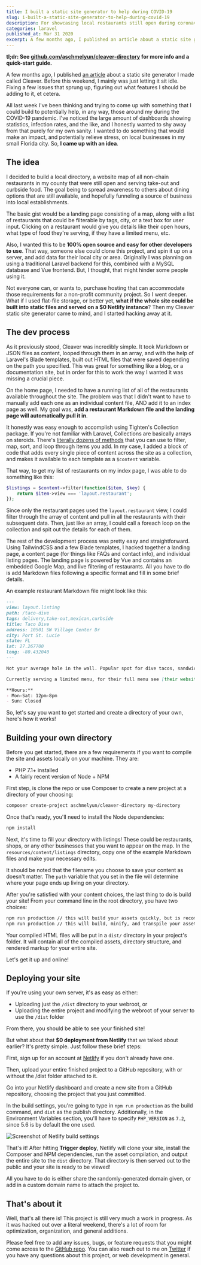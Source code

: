 ```yaml
---
title: I built a static site generator to help during COVID-19
slug: i-built-a-static-site-generator-to-help-during-covid-19
description: For showcasing local restaurants still open during coronavirus, I built a framework that uses Markdown files and creates a local directory website
categories: laravel
published_at: Mar 31 2020
excerpt: A few months ago, I published an article about a static site generator I made called Cleaver. Before this weekend, I mainly was just letting it sit idle. Fixing a few issues that sprung up, figuring out what features I should be adding to it, et cetera.
---
```


**tl;dr: See [github.com/aschmelyun/cleaver-directory](https://github.com/aschmelyun/cleaver-directory) for more info and a quick-start guide.**

A few months ago, I published [an article](https://dev.to/aschmelyun/cleaver-a-blazing-fast-static-site-generator-using-laravel-s-blade-1k32) about a static site generator I made called Cleaver. Before this weekend, I mainly was just letting it sit idle. Fixing a few issues that sprung up, figuring out what features I should be adding to it, et cetera.

All last week I've been thinking and trying to come up with something that I could build to potentially help, in any way, those around my during the COVID-19 pandemic. I've noticed the large amount of dashboards showing statistics, infection rates, and the like, and I honestly wanted to shy away from that purely for my own sanity. I wanted to do something that would make an impact, and potentially relieve stress, on local businesses in my small Florida city. So, **I came up with an idea**.

## The idea

I decided to build a local directory, a website map of all non-chain restaurants in my county that were still open and serving take-out and curbside food. The goal being to spread awareness to others about dining options that are still available, and hopefully funneling a source of business into local establishments.

The basic gist would be a landing page consisting of a map, along with a list of restaurants that could be filterable by tags, city, or a text box for user input. Clicking on a restaurant would give you details like their open hours, what type of food they're serving, if they have a limited menu, etc.

Also, I wanted this to be **100% open source and easy for other developers to use**. That way, someone else could clone this project, and spin it up on a server, and add data for their local city or area. Originally I was planning on using a traditional Laravel backend for this, combined with a MySQL database and Vue frontend. But, I thought, that might hinder some people using it.

Not everyone can, or wants to, purchase hosting that can accommodate those requirements for a non-profit community project. So I went deeper. What if I used flat-file storage, or better yet, **what if the whole site could be built into static files and served on a $0 Netlify instance**? Then my Cleaver static site generator came to mind, and I started hacking away at it.

## The dev process

As it previously stood, Cleaver was incredibly simple. It took Markdown or JSON files as content, looped through them in an array, and with the help of Laravel's Blade templates, built out HTML files that were saved depending on the path you specified. This was great for something like a blog, or a documentation site, but in order for this to work the way I wanted it was missing a crucial piece.

On the home page, I needed to have a running list of all of the restaurants available throughout the site. The problem was that I didn't want to have to manually add each one as an individual content file, AND add it to an index page as well. My goal was, **add a restaurant Markdown file and the landing page will automatically pull it in**.

It honestly was easy enough to accomplish using Tighten's Collection package. If you're not familiar with Laravel, Collections are basically arrays on steroids. There's [literally dozens of methods](https://laravel.com/docs/5.8/collections#available-methods) that you can use to filter, map, sort, and loop through items you add. In my case, I added a block of code that adds every single piece of content across the site as a collection, and makes it available to each template as a `$content` variable.

That way, to get my list of restaurants on my index page, I was able to do something like this:

```php
$listings = $content->filter(function($item, $key) {
    return $item->view === 'layout.restaurant';
});
```

Since only the restaurant pages used the `layout.restaurant` view, I could filter through the array of content and pull in all the restaurants with their subsequent data. Then, just like an array, I could call a foreach loop on the collection and spit out the details for each of them.

The rest of the development process was pretty easy and straightforward. Using TailwindCSS and a few Blade templates, I hacked together a landing page, a content page (for things like FAQs and contact info), and individual listing pages. The landing page is powered by Vue and contains an embedded Google Map, and live filtering of restaurants. All you have to do is add Markdown files following a specific format and fill in some brief details.

An example restaurant Markdown file might look like this:

```md
---
view: layout.listing
path: /taco-dive
tags: delivery,take-out,mexican,curbside
title: Taco Dive
address: 10501 SW Village Center Dr
city: Port St. Lucie
state: FL
lat: 27.267700
long: -80.432040
---

Not your average hole in the wall. Popular spot for dive tacos, sandwiches, burritos, and salads.

Currently serving a limited menu, for their full menu see [their website](https://tacodive.com).

**Hours:**
- Mon-Sat: 12pm-8pm
- Sun: Closed
```

So, let's say you want to get started and create a directory of your own, here's how it works!

## Building your own directory

Before you get started, there are a few requirements if you want to compile the site and assets locally on your machine. They are:

- PHP 7.1+ installed
- A fairly recent version of Node + NPM

First step, is clone the repo or use Composer to create a new project at a directory of your choosing:

```bash
composer create-project aschmelyun/cleaver-directory my-directory
```

Once that's ready, you'll need to install the Node dependencies:

```bash
npm install
```

Next, it's time to fill your directory with listings! These could be restaurants, shops, or any other businesses that you want to appear on the map. In the `resources/content/listings` directory, copy one of the example Markdown files and make your necessary edits.

It should be noted that the filename you choose to save your content as doesn't matter. The `path` variable that you set in the file will determine where your page ends up living on your directory.

After you're satisfied with your content choices, the last thing to do is build your site! From your command line in the root directory, you have two choices:

```bash
npm run production // this will build your assets quickly, but is recommended for local development
npm run production // this will build, minify, and transpile your assets
```

Your compiled HTML files will be put in a `dist/` directory in your project's folder. It will contain all of the compiled assets, directory structure, and rendered markup for your entire site.

Let's get it up and online!

## Deploying your site

If you're using your own server, it's as easy as either:

- Uploading just the `/dist` directory to your webroot, or
- Uploading the entire project and modifying the webroot of your server to use the `/dist` folder

From there, you should be able to see your finished site!

But what about that **$0 deployment from Netlify** that we talked about earlier? It's pretty simple. Just follow these brief steps:

First, sign up for an account at [Netlify](https://netlify.com) if you don't already have one.

Then, upload your entire finished project to a GitHub repository, with or without the /dist folder attached to it.

Go into your Netlify dashboard and create a new site from a GitHub repository, choosing the project that you just committed.

In the build settings, you're going to type in `npm run production` as the build command, and `dist` as the publish directory. Additionally, in the Environment Variables section, you'll have to specify `PHP_VERSION` as `7.2`, since 5.6 is by default the one used.

![Screenshot of Netlify build settings](https://dev-to-uploads.s3.amazonaws.com/i/dimdy7crgxkor4gzt9ne.png)

That's it! After hitting **Trigger deploy**, Netlify will clone your site, install the Composer and NPM dependencies, run the asset compilation, and output the entire site to the `dist` directory. That directory is then served out to the public and your site is ready to be viewed!

All you have to do is either share the randomly-generated domain given, or add in a custom domain name to attach the project to.

## That's about it

Well, that's all there is! This project is still very much a work in progress. As it was hacked out over a literal weekend, there's a lot of room for optimization, organization, and general additions.

Please feel free to add any issues, bugs, or feature requests that you might come across to the [GitHub repo](https://github.com/aschmelyun/cleaver-directory). You can also reach out to me on [Twitter](https://twitter.com/aschmelyun) if you have any questions about this project, or web development in general. 